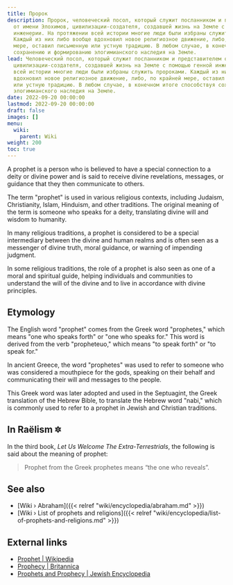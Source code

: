 ```yaml
---
title: Пророк
description: Пророк, человеческий посол, который служит посланником и представителем
  от имени Элохимов, цивилизации-создателя, создавшей жизнь на Земле с помощью генной
  инженерии. На протяжении всей истории многие люди были избраны служить пророками.
  Каждый из них либо вообще вдохновил новое религиозное движение, либо, по крайней
  мере, оставил письменную или устную традицию. В любом случае, в конечном итоге способствуя
  сохранению и формированию элогимианского наследия на Земле.
lead: Человеческий посол, который служит посланником и представителем от имени Элохимов,
  цивилизации-создателя, создавшей жизнь на Земле с помощью генной инженерии. На протяжении
  всей истории многие люди были избраны служить пророками. Каждый из них либо вообще
  вдохновил новое религиозное движение, либо, по крайней мере, оставил письменную
  или устную традицию. В любом случае, в конечном итоге способствуя сохранению и формированию
  элогимианского наследия на Земле.
date: 2022-09-20 00:00:00
lastmod: 2022-09-20 00:00:00
draft: false
images: []
menu:
  wiki:
    parent: Wiki
weight: 200
toc: true
---
```


A prophet is a person who is believed to have a special connection to a deity or divine power and is said to receive divine revelations, messages, or guidance that they then communicate to others.

The term "prophet" is used in various religious contexts, including Judaism, Christianity, Islam, Hinduism, and other traditions. The original meaning of the term is someone who speaks for a deity, translating divine will and wisdom to humanity.

In many religious traditions, a prophet is considered to be a special intermediary between the divine and human realms and is often seen as a messenger of divine truth, moral guidance, or warning of impending judgment.

In some religious traditions, the role of a prophet is also seen as one of a moral and spiritual guide, helping individuals and communities to understand the will of the divine and to live in accordance with divine principles.

## Etymology

The English word "prophet" comes from the Greek word "prophetes," which means "one who speaks forth" or "one who speaks for." This word is derived from the verb "propheteuo," which means "to speak forth" or "to speak for."

In ancient Greece, the word "prophetes" was used to refer to someone who was considered a mouthpiece for the gods, speaking on their behalf and communicating their will and messages to the people.

This Greek word was later adopted and used in the Septuagint, the Greek translation of the Hebrew Bible, to translate the Hebrew word "nabi," which is commonly used to refer to a prophet in Jewish and Christian traditions.

## In Raëlism 🔯

In the third book, _Let Us Welcome The Extra-Terrestrials_, the following is said about the meaning of prophet:

> Prophet from the Greek prophetes means “the one who reveals”.

## See also

- [Wiki › Abraham]({{< relref "wiki/encyclopedia/abraham.md" >}})
- [Wiki › List of prophets and religions]({{< relref "wiki/encyclopedia/list-of-prophets-and-religions.md" >}})

## External links

- [Prophet | Wikipedia](https://en.wikipedia.org/wiki/Prophet)
- [Prophecy | Britannica](https://www.britannica.com/topic/prophecy)
- [Prophets and Prophecy | Jewish Encyclopedia](https://www.jewishencyclopedia.com/articles/12389-prophets-and-prophecy)